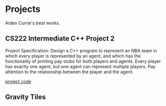 # Projects
Aiden Currie's best works.



## CS222 Intermediate C++ Project 2
Project Specification: Design a C++ program to represent an NBA team in which every player is represented by an agent, and which has the functionality of printing pay stubs for both players and agents. Every player has exactly one agent, but one agent can represent multiple players. Pay attention to the relationship between the player and the agent.

[project code](https://github.com/ajcurrie-arch/ecstatic_booleans/tree/main/CS222_IntermediateCPP_Project2)


## Gravity Tiles
